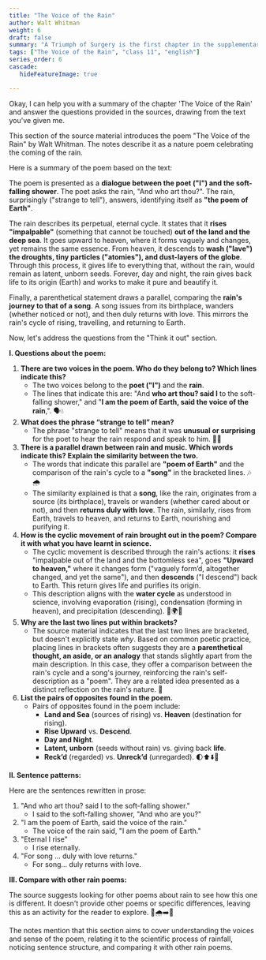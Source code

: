 ```yaml
---
title: "The Voice of the Rain"
author: Walt Whitman
weight: 6
draft: false
summary: "A Triumph of Surgery is the first chapter in the supplementary reader Footprints without Feet. Written by James Herriot, the story concerns a small dog named ..."
tags: ["The Voice of the Rain", "class 11", "english"]
series_order: 6
cascade:
   hideFeatureImage: true

---
```


Okay, I can help you with a summary of the chapter 'The Voice of the Rain' and answer the questions provided in the sources, drawing from the text you've given me.

This section of the source material introduces the poem "The Voice of the Rain" by Walt Whitman. The notes describe it as a nature poem celebrating the coming of the rain.

Here is a summary of the poem based on the text:

The poem is presented as a **dialogue between the poet ("I") and the soft-falling shower**. The poet asks the rain, "And who art thou?". The rain, surprisingly ("strange to tell"), answers, identifying itself as **"the poem of Earth"**.

The rain describes its perpetual, eternal cycle. It states that it **rises "impalpable"** (something that cannot be touched) **out of the land and the deep sea**. It goes upward to heaven, where it forms vaguely and changes, yet remains the same essence. From heaven, it descends to **wash ("lave") the droughts, tiny particles ("atomies"), and dust-layers of the globe**. Through this process, it gives life to everything that, without the rain, would remain as latent, unborn seeds. Forever, day and night, the rain gives back life to its origin (Earth) and works to make it pure and beautify it.

Finally, a parenthetical statement draws a parallel, comparing the **rain's journey to that of a song**. A song issues from its birthplace, wanders (whether noticed or not), and then duly returns with love. This mirrors the rain's cycle of rising, travelling, and returning to Earth.

Now, let's address the questions from the "Think it out" section.

**I. Questions about the poem:**

1.  **There are two voices in the poem. Who do they belong to? Which lines indicate this?**
    *   The two voices belong to the **poet ("I")** and the **rain**.
    *   The lines that indicate this are: "And **who art thou? said I** to the soft-falling shower," and "**I am the poem of Earth, said the voice of the rain**,". 🗣️💧
2.  **What does the phrase “strange to tell” mean?**
    *   The phrase "strange to tell" means that it was **unusual or surprising** for the poet to hear the rain respond and speak to him. 🤔💬
3.  **There is a parallel drawn between rain and music. Which words indicate this? Explain the similarity between the two.**
    *   The words that indicate this parallel are **"poem of Earth"** and the comparison of the rain's cycle to a **"song"** in the bracketed lines. 🎶🌧️
    *   The similarity explained is that a **song**, like the rain, originates from a source (its birthplace), travels or wanders (whether cared about or not), and then **returns duly with love**. The rain, similarly, rises from Earth, travels to heaven, and returns to Earth, nourishing and purifying it.
4.  **How is the cyclic movement of rain brought out in the poem? Compare it with what you have learnt in science.**
    *   The cyclic movement is described through the rain's actions: it **rises** "impalpable out of the land and the bottomless sea", goes **"Upward to heaven,"** where it changes form ("vaguely form’d, altogether changed, and yet the same"), and then **descends** ("I descend") back to Earth. This return gives life and purifies its origin.
    *   This description aligns with the **water cycle** as understood in science, involving evaporation (rising), condensation (forming in heaven), and precipitation (descending). 🔄🌍💧
5.  **Why are the last two lines put within brackets?**
    *   The source material indicates that the last two lines are bracketed, but doesn't explicitly state *why*. Based on common poetic practice, placing lines in brackets often suggests they are a **parenthetical thought, an aside, or an analogy** that stands slightly apart from the main description. In this case, they offer a comparison between the rain's cycle and a song's journey, reinforcing the rain's self-description as a "poem". They are a related idea presented as a distinct reflection on the rain's nature. 💭
6.  **List the pairs of opposites found in the poem.**
    *   Pairs of opposites found in the poem include:
        *   **Land and Sea** (sources of rising) vs. **Heaven** (destination for rising).
        *   **Rise Upward** vs. **Descend**.
        *   **Day and Night**.
        *   **Latent, unborn** (seeds without rain) vs. giving back **life**.
        *   **Reck’d** (regarded) vs. **Unreck’d** (unregarded). 🌓⬆️⬇️🌱

**II. Sentence patterns:**

Here are the sentences rewritten in prose:

1.  "And who art thou? said I to the soft-falling shower."
    *   I said to the soft-falling shower, "And who are you?"
2.  "I am the poem of Earth, said the voice of the rain."
    *   The voice of the rain said, "I am the poem of Earth."
3.  "Eternal I rise"
    *   I rise eternally.
4.  "For song … duly with love returns."
    *   For song... duly returns with love.

**III. Compare with other rain poems:**

The source suggests looking for other poems about rain to see how this one is different. It doesn't provide other poems or specific differences, leaving this as an activity for the reader to explore. 📖🌧️➡️🤔

The notes mention that this section aims to cover understanding the voices and sense of the poem, relating it to the scientific process of rainfall, noticing sentence structure, and comparing it with other rain poems.